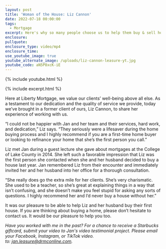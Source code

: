 ```yaml
---
layout: post
title: 'Woman of the House: Liz Cannon'
date: 2022-07-18 00:00:00
tags:
  - Mortgage
excerpt: Here's why so many people choose us to help them buy & sell homes.
enclosure:
pullquote:
enclosure_type: video/mp4
enclosure_time:
use_youtube_image: true
youtube_alternate_image: /uploads/liz-cannon-leasure-yt.jpg
youtube_code: aN5P8xcK-iE
---
```

{% include youtube.html %}

{% include excerpt.html %}

Here at Liberty Mortgage, we value our clients’ well-being above all else. As a testament to our dedication and the quality of service we provide, today we’ve brought in a former client of ours, Liz Cannon, to share her experience of working with us.

“I could not be happier with Jan and her team and their services, hard work, and dedication,” Liz says. “They seriously were a lifesaver during the home buying process and I highly recommend if you are a first-time home buyer or looking to refinance your home that she’s the first person you call.”

Liz met Jan during a guest lecture she gave about mortgages at the College of Lake County in 2014. She left such a favorable impression that Liz was the first person she contacted when she and her husband decided to buy a house last year. Jan remembered Liz from their encounter and immediately invited her and her husband into her office for a thorough consultation.

“She really does go the extra mile for her clients. She’s very charismatic. She used to be a teacher, so she’s great at explaining things in a way that isn’t confusing, and she doesn’t make you feel stupid for asking any sorts of questions. I highly recommend her and I’d never buy a house without her.”

It was our pleasure to be able to help Liz and her husband buy their first house. If you are thinking about buying a home, please don’t hesitate to contact us. It would be our pleasure to help you too.

*Have you worked with me in the past? For a chance to receive a Starbucks giftcard, submit your video to Jan's video testimonial project. Please email your Facebook, Instagram, or TikTok video. to:&nbsp;[jan.leasure@drmconline.com](mailto:jan.leasure@drmconline.com).*
